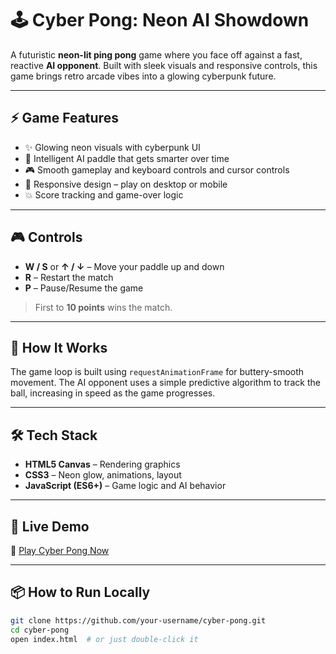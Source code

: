 # 🕹️ Cyber Pong: Neon AI Showdown

A futuristic **neon-lit ping pong** game where you face off against a fast, reactive **AI opponent**. 
Built with sleek visuals and responsive controls, this game brings retro arcade vibes into a glowing cyberpunk future.

---

## ⚡ Game Features

- ✨ Glowing neon visuals with cyberpunk UI  
- 🤖 Intelligent AI paddle that gets smarter over time  
- 🎮 Smooth gameplay and keyboard controls and cursor controls
- 📱 Responsive design – play on desktop or mobile  
- 💥 Score tracking and game-over logic

---

## 🎮 Controls

- **W / S** or **↑ / ↓** – Move your paddle up and down  
- **R** – Restart the match  
- **P** – Pause/Resume the game  

> First to **10 points** wins the match.

---

## 👾 How It Works

The game loop is built using `requestAnimationFrame` for buttery-smooth movement. The AI opponent uses a simple predictive algorithm to track the ball, increasing in speed as the game progresses.

---

## 🛠️ Tech Stack

- **HTML5 Canvas** – Rendering graphics
- **CSS3** – Neon glow, animations, layout
- **JavaScript (ES6+)** – Game logic and AI behavior

---

## 🚀 Live Demo

🔗 [Play Cyber Pong Now]()

---

## 📦 How to Run Locally

```bash
git clone https://github.com/your-username/cyber-pong.git
cd cyber-pong
open index.html  # or just double-click it
```

